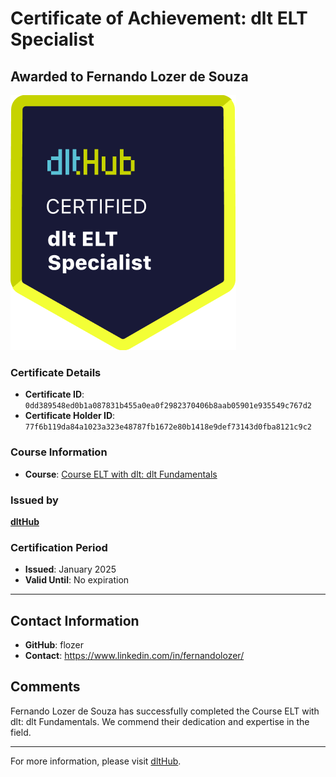 
# Certificate of Achievement: dlt ELT Specialist

## Awarded to **Fernando Lozer de Souza**

![Course Image](../badges/dlt_ELT_specialist.png)

### Certificate Details
- **Certificate ID**: `0dd389548ed0b1a087831b455a0ea0f2982370406b8aab05901e935549c767d2`
- **Certificate Holder ID**: `77f6b119da84a1023a323e48787fb1672e80b1418e9def73143d0fba8121c9c2`

### Course Information
- **Course**: [Course ELT with dlt: dlt Fundamentals](https://github.com/dlt-hub/dlthub-education/tree/main/courses/dlt_fundamentals_dec_2024)

### Issued by
[**dltHub**](https://dlthub.com/) 

### Certification Period
- **Issued**: January 2025
- **Valid Until**: No expiration

---

## Contact Information
- **GitHub**: flozer
- **Contact**: https://www.linkedin.com/in/fernandolozer/

## Comments
Fernando Lozer de Souza has successfully completed the Course ELT with dlt: dlt Fundamentals. We commend their dedication and expertise in the field.

---

For more information, please visit [dltHub](https://dlthub.com/).
    